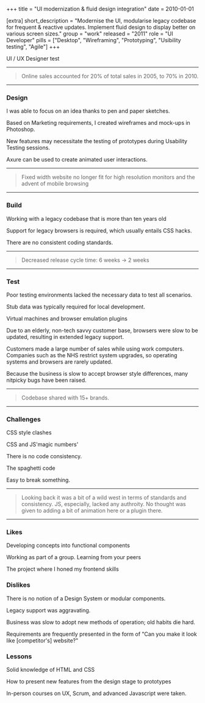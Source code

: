 +++
title = "UI modernization & fluid design integration"
date = 2010-01-01

[extra]
short_description = "Modernise the UI, modularise legacy codebase for frequent & reactive updates. Implement fluid design to display better on various screen sizes."
group = "work"
released = "2011"
role = "UI Developer"
pills = ["Desktop", "Wireframing", "Prototyping", "Usibility testing", "Agile"]
+++

UI / UX Designer test

---

> Online sales accounted for 20% of total sales in 2005, to 70% in 2010.

---

### Design

I was able to focus on an idea thanks to pen and paper sketches.

Based on Marketing requirements, I created wireframes and mock-ups in Photoshop.

New features may necessitate the testing of prototypes during Usability Testing sessions.

Axure can be used to create animated user interactions.

---

> Fixed width website no longer fit for high resolution monitors and the advent of mobile browsing

---

### Build

Working with a legacy codebase that is more than ten years old

Support for legacy browsers is required, which usually entails CSS hacks.

There are no consistent coding standards.

---

> Decreased release cycle time: 6 weeks -> 2 weeks

---

### Test

Poor testing environments lacked the necessary data to test all scenarios.

Stub data was typically required for local development.

Virtual machines and browser emulation plugins

Due to an elderly, non-tech savvy customer base, browsers were slow to be updated, resulting in extended legacy support.

Customers made a large number of sales while using work computers. Companies such as the NHS restrict system upgrades, so operating systems and browsers are rarely updated.

Because the business is slow to accept browser style differences, many nitpicky bugs have been raised.

---

> Codebase shared with 15+ brands.

---

### Challenges

CSS style clashes

CSS and JS'magic numbers'

There is no code consistency.

The spaghetti code

Easy to break something.

---

> Looking back it was a bit of a wild west in terms of standards and consistency. JS, especially, lacked any authroity. No thought was given to adding a bit of animation here or a plugin there.

---

### Likes

Developing concepts into functional components

Working as part of a group. Learning from your peers

The project where I honed my frontend skills

### Dislikes

There is no notion of a Design System or modular components.

Legacy support was aggravating.

Business was slow to adopt new methods of operation; old habits die hard.

Requirements are frequently presented in the form of "Can you make it look like [competitor's] website?"

### Lessons

Solid knowledge of HTML and CSS

How to present new features from the design stage to prototypes

In-person courses on UX, Scrum, and advanced Javascript were taken.
